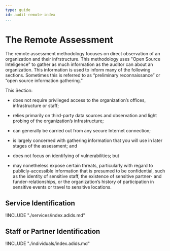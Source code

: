 ```yaml
---
type: guide
id: audit-remote-index
...
```


# The Remote Assessment

The remote assessment methodology focuses on direct observation of an organization and their infrstructure. This methodology uses "Open Source Inteligence" to gather as much information as the auditor can about an organization. This information is used to inform many of the following sections. Sometimes this is referred to as “preliminary reconnaissance” or “open source information gathering.”

This Section:
  * does not require privileged access to the organization’s offices, infrastructure or staff;

  * relies primarily on third-party data sources and observation and light probing of the organization’s infrastructure;

  * can generally be carried out from any secure Internet connection;

  * is largely concerned with gathering information that you will use in later stages of the assessment; and

  * does not focus on identifying of vulnerabilities; but

  * may nonetheless expose certain threats, particularly with regard to publicly-accessible information that is presumed to be confidential, such as the identity of sensitive staff, the existence of sensitive partner- and funder-relationships, or the organization’s history of participation in sensitive events or travel to sensitive locations.


## Service Identification

!INCLUDE "./services/index.adids.md"

## Staff or Partner Identification

!INCLUDE "./individuals/index.adids.md"

